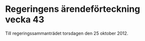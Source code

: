 # Regeringens ärendeförteckning vecka 43

Till regeringssammanträdet torsdagen den 25 oktober 2012.
